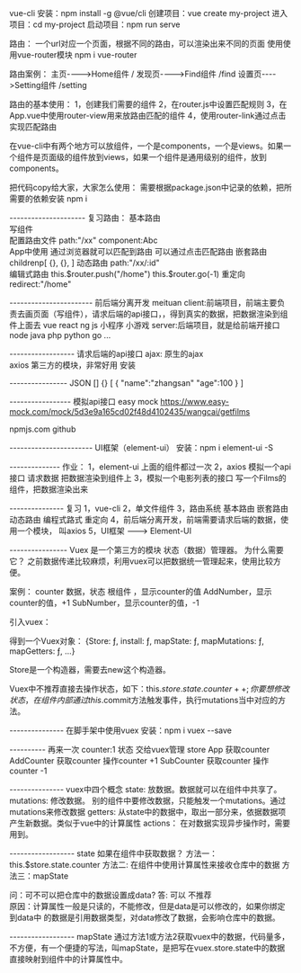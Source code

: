 vue-cli
    安装：npm install -g @vue/cli
    创建项目：vue create my-project
    进入项目：cd my-project
    启动项目：npm run serve

路由：
    一个url对应一个页面，根据不同的路由，可以渲染出来不同的页面
    使用使用vue-router模块  npm i vue-router

路由案例：
    主页---->Home组件    /
    发现页---->Find组件   /find
    设置页---->Setting组件  /setting

路由的基本使用：
    1，创建我们需要的组件
    2，在router.js中设置匹配规则
    3，在App.vue中使用router-view用来放路由匹配的组件
    4，使用router-link通过点击实现匹配路由

在vue-cli中有两个地方可以放组件，一个是components，一个是views。如果一个组件是页面级的组件放到views，如果一个组件是通用级别的组件，放到components。

把代码copy给大家，大家怎么使用：
    需要根据package.json中记录的依赖，把所需要的依赖安装  npm i 

--------------------- 复习路由：
基本路由  
    写组件  
    配置路由文件   path:"/xx"   component:Abc   
    App中使用<router-view>   通过浏览器就可以匹配到路由
    <router-link>   可以通过点击匹配路由
嵌套路由
    childrenp[
        {},
        {},
    ]
动态路由
    path:"/xx/:id"    
编辑式路由
    this.$router.push("/home")
    this.$router.go(-1)
重定向
    redirect:"/home"

----------------------- 前后端分离开发  meituan 
client:前端项目，前端主要负责去画页面（写组件），请求后端的api接口，，得到真实的数据，把数据渲染到组件上面去
    vue
    react
    ng
    js
    小程序
    小游戏
server:后端项目，就是给前端开接口
    node
    java
    php
    python
    go
    ...

------------------ 请求后端的api接口
ajax: 
    原生的ajax  
    axios  第三方的模块，非常好用  安装  

---------------- JSON 
[]   {}
[
    {
        "name":"zhangsan"
        "age":100
    }
]

----------------- 模拟api接口  easy mock
https://www.easy-mock.com/mock/5d3e9a165cd02f48d4102435/wangcai/getfilms


npmjs.com 
github

-----------------------  UI框架（element-ui）
安装：npm i element-ui -S

-------------- 作业：
1，element-ui  上面的组件都过一次
2，axios 模拟一个api接口   请求数据   把数据渲染到组件上
3，模拟一个电影列表的接口  写一个Films的组件，把数据渲染出来

--------------- 复习 
1，vue-cli
2，单文件组件
3，路由系统
    基本路由  嵌套路由   动态路由   编程式路式  重定向
4，前后端分离开发，前端需要请求后端的数据，使用一个模块，    叫axios
5，UI框架 ---> Element-UI

---------------- Vuex   是一个第三方的模块
状态（数据）管理器。
为什么需要它？
    之前数据传递比较麻烦，利用vuex可以把数据统一管理起来，使用比较方便。

案例： counter 数据，状态
    根组件 ，显示counter的值
    AddNumber，显示counter的值，+1
    SubNumber，显示counter的值，-1

引入vuex：
    <script src="./vue.js"></script>
    <script src="./vuex.js"></script>

得到一个Vuex对象：
    {Store: ƒ, install: ƒ, mapState: ƒ, mapMutations: ƒ, mapGetters: ƒ, …}

Store是一个构造器，需要去new这个构造器。

Vuex中不推荐直接去操作状态，如下：this.$store.state.counter++;你要想修改状态，在组件内部通过this.$commit方法触发事件，执行mutations当中对应的方法。


--------------- 在脚手架中使用vuex 
安装：npm i vuex --save


---------- 再来一次
counter:1  状态   交给vuex管理   store
App          获取counter
AddCounter   获取counter   操作counter +1
SubCounter   获取counter   操作counter -1

--------------- vuex中四个概念
state:
    放数据。数据就可以在组件中共享了。
mutations:
    修改数据。 别的组件中要修改数据，只能触发一个mutations。通过mutations来修改数据
getters:
    从state中的数据中，取出一部分来，依据数据项产生新数据。类似于vue中的计算属性
actions：
    在对数据实现异步操作时，需要用到。

------------------ state
如果在组件中获取数据？
    方法一：this.$store.state.counter
    方法二: 在组件中使用计算属性来接收仓库中的数据
    方法三：mapState

问：可不可以把仓库中的数据设置成data?
答: 可以   不推荐  
原因：计算属性一般是只读的，不能修改，但是data是可以修改的，如果你绑定到data中
的数据是引用数据类型，对data修改了数据，会影响仓库中的数据。 

------------------ mapState
通过方法1或方法2获取vuex中的数据，代码量多，不方便，有一个便捷的写法，叫mapState，是把写在vuex.store.state中的数据直接映射到组件中的计算属性中。











